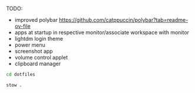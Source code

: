 TODO:
- improved polybar https://github.com/catppuccin/polybar?tab=readme-ov-file
- apps at startup in respective monitor/associate workspace with monitor
- lightdm login theme
- power menu
- screenshot app
- volume control applet
- clipboard manager

```bash
cd dotfiles
```

```bash
stow .
```


